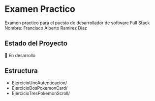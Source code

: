 # Examen Practico

Examen practico para el puesto de desarrollador de software Full Stack 
Nombre: Francisco Alberto Ramirez Diaz

## Estado del Proyecto
🚧 En desarrollo

## Estructura
- EjercicioUnoAutenticacion/
- EjercicioDosPokemonCard/
- EjercicioTresPokemonScroll/